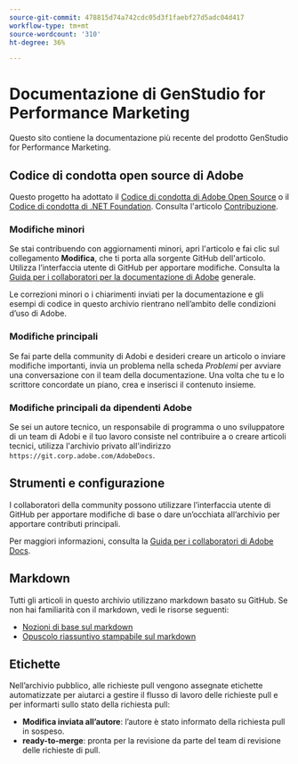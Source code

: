 ```yaml
---
source-git-commit: 478815d74a742cdc05d3f1faebf27d5adc04d417
workflow-type: tm+mt
source-wordcount: '310'
ht-degree: 36%

---
```

# Documentazione di GenStudio for Performance Marketing

Questo sito contiene la documentazione più recente del prodotto GenStudio for Performance Marketing.

## Codice di condotta open source di Adobe

Questo progetto ha adottato il [Codice di condotta di Adobe Open Source](code-of-conduct.md) o il [Codice di condotta di .NET Foundation](https://dotnetfoundation.org/about/policies/code-of-conduct). Consulta l&#39;articolo [Contribuzione](contributing.md).

### Modifiche minori

Se stai contribuendo con aggiornamenti minori, apri l&#39;articolo e fai clic sul collegamento **Modifica**, che ti porta alla sorgente GitHub dell&#39;articolo. Utilizza l’interfaccia utente di GitHub per apportare modifiche. Consulta la [Guida per i collaboratori per la documentazione di Adobe](https://experienceleague.adobe.com/it/docs/contributor/contributor-guide/introduction) generale.

Le correzioni minori o i chiarimenti inviati per la documentazione e gli esempi di codice in questo archivio rientrano nell’ambito delle condizioni d’uso di Adobe.

### Modifiche principali

Se fai parte della community di Adobi e desideri creare un articolo o inviare modifiche importanti, invia un problema nella scheda _Problemi_ per avviare una conversazione con il team della documentazione. Una volta che tu e lo scrittore concordate un piano, crea e inserisci il contenuto insieme.

### Modifiche principali da dipendenti Adobe

Se sei un autore tecnico, un responsabile di programma o uno sviluppatore di un team di Adobi e il tuo lavoro consiste nel contribuire a o creare articoli tecnici, utilizza l&#39;archivio privato all&#39;indirizzo `https://git.corp.adobe.com/AdobeDocs`.

## Strumenti e configurazione

I collaboratori della community possono utilizzare l’interfaccia utente di GitHub per apportare modifiche di base o dare un’occhiata all’archivio per apportare contributi principali.

Per maggiori informazioni, consulta la [Guida per i collaboratori di Adobe Docs](https://experienceleague.adobe.com/it/docs/contributor/contributor-guide/introduction).

## Markdown

Tutti gli articoli in questo archivio utilizzano markdown basato su GitHub. Se non hai familiarità con il markdown, vedi le risorse seguenti:

- [Nozioni di base sul markdown](https://docs.github.com/en/get-started/writing-on-github/getting-started-with-writing-and-formatting-on-github/basic-writing-and-formatting-syntax)
- [Opuscolo riassuntivo stampabile sul markdown](https://docs.github.com/en/get-started/getting-started-with-git/git-cheatsheet)

## Etichette

Nell’archivio pubblico, alle richieste pull vengono assegnate etichette automatizzate per aiutarci a gestire il flusso di lavoro delle richieste pull e per informarti sullo stato della richiesta pull:

- **Modifica inviata all’autore**: l’autore è stato informato della richiesta pull in sospeso.
- **ready-to-merge**: pronta per la revisione da parte del team di revisione delle richieste di pull.
